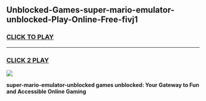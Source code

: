 
## Unblocked-Games-super-mario-emulator-unblocked-Play-Online-Free-fivj1
<h3>
<a href="https://premium76.site?title=super-mario-emulator-unblocked&ref=26A">CLICK TO PLAY</a></h3>
<hr>

<h3>
<a href="https://premium76.site?title=super-mario-emulator-unblocked&ref=26A">CLICK 2 PLAY</a>
  
</h3>

<a href="https://premium76.site?title=super-mario-emulator-unblocked&ref=26A"><img src="https://clearcache.store/games.png"></a>


**super-mario-emulator-unblocked games unblocked: Your Gateway to Fun and Accessible Online Gaming**
